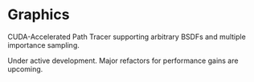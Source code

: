 # Graphics

CUDA-Accelerated Path Tracer supporting arbitrary BSDFs and multiple importance sampling.

Under active development. Major refactors for performance gains are upcoming.
